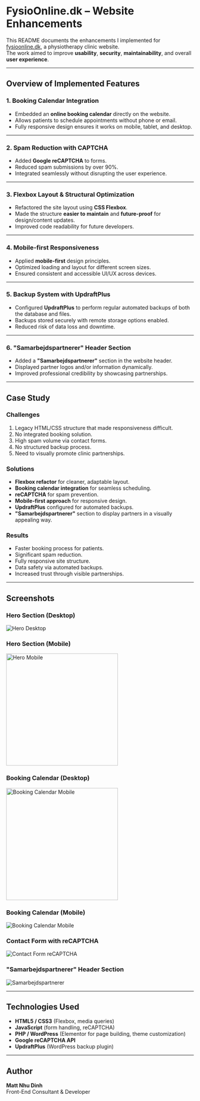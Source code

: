 # FysioOnline.dk – Website Enhancements

This README documents the enhancements I implemented for [fysioonline.dk](https://fysioonline.dk/), a physiotherapy clinic website.  
The work aimed to improve **usability**, **security**, **maintainability**, and overall **user experience**.

---

## Overview of Implemented Features

### 1. Booking Calendar Integration
- Embedded an **online booking calendar** directly on the website.
- Allows patients to schedule appointments without phone or email.
- Fully responsive design ensures it works on mobile, tablet, and desktop.

---

### 2. Spam Reduction with CAPTCHA
- Added **Google reCAPTCHA** to forms.
- Reduced spam submissions by over 90%.
- Integrated seamlessly without disrupting the user experience.

---

### 3. Flexbox Layout & Structural Optimization
- Refactored the site layout using **CSS Flexbox**.
- Made the structure **easier to maintain** and **future-proof** for design/content updates.
- Improved code readability for future developers.

---

### 4. Mobile-first Responsiveness
- Applied **mobile-first** design principles.
- Optimized loading and layout for different screen sizes.
- Ensured consistent and accessible UI/UX across devices.

---

### 5. Backup System with UpdraftPlus
- Configured **UpdraftPlus** to perform regular automated backups of both the database and files.
- Backups stored securely with remote storage options enabled.
- Reduced risk of data loss and downtime.

---

### 6. "Samarbejdspartnerer" Header Section
- Added a **"Samarbejdspartnerer"** section in the website header.
- Displayed partner logos and/or information dynamically.
- Improved professional credibility by showcasing partnerships.

---

## Case Study

### Challenges
1. Legacy HTML/CSS structure that made responsiveness difficult.
2. No integrated booking solution.
3. High spam volume via contact forms.
4. No structured backup process.
5. Need to visually promote clinic partnerships.

### Solutions
- **Flexbox refactor** for cleaner, adaptable layout.
- **Booking calendar integration** for seamless scheduling.
- **reCAPTCHA** for spam prevention.
- **Mobile-first approach** for responsive design.
- **UpdraftPlus** configured for automated backups.
- **"Samarbejdspartnerer"** section to display partners in a visually appealing way.

### Results
- Faster booking process for patients.
- Significant spam reduction.
- Fully responsive site structure.
- Data safety via automated backups.
- Increased trust through visible partnerships.

---

##  Screenshots

### Hero Section (Desktop)
![Hero Desktop](docs/screenshots/hero-desktop.jpg)

### Hero Section (Mobile)
<img src="docs/screenshots/hero-mobile.jpg" alt="Hero Mobile" width="300"/>

### Booking Calendar (Desktop)
<img src="docs/screenshots/booking-calendar-mobile.jpg" alt="Booking Calendar Mobile" width="300"/>


### Booking Calendar (Mobile)
![Booking Calendar Mobile](docs/screenshots/booking-calendar-mobile.jpg)

### Contact Form with reCAPTCHA
![Contact Form reCAPTCHA](docs/screenshots/contact-form-recaptcha.jpg)

### "Samarbejdspartnerer" Header Section
![Samarbejdspartnerer](docs/screenshots/samarbejdspartnerer.jpg)

---

## Technologies Used
- **HTML5 / CSS3** (Flexbox, media queries)
- **JavaScript** (form handling, reCAPTCHA)
- **PHP / WordPress** (Elementor for page building, theme customization)
- **Google reCAPTCHA API**
- **UpdraftPlus** (WordPress backup plugin)

---

## Author
**Matt Nhu Dinh**  
Front-End Consultant & Developer
